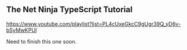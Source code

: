 ## The Net Ninja TypeScript Tutorial

https://www.youtube.com/playlist?list=PL4cUxeGkcC9gUgr39Q_yD6v-bSyMwKPUI

Need to finish this one soon.
